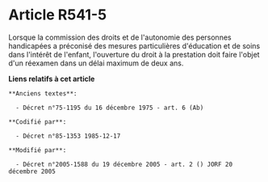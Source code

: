 # Article R541-5

Lorsque la commission des droits et de l'autonomie des personnes handicapées a préconisé des mesures particulières
d'éducation et de soins dans l'intérêt de l'enfant, l'ouverture du droit à la prestation doit faire l'objet d'un réexamen
dans un délai maximum de deux ans.

**Liens relatifs à cet article**

	**Anciens textes**:

	  - Décret n°75-1195 du 16 décembre 1975 - art. 6 (Ab)

	**Codifié par**:

	  - Décret n°85-1353 1985-12-17

	**Modifié par**:

	  - Décret n°2005-1588 du 19 décembre 2005 - art. 2 () JORF 20 décembre 2005
